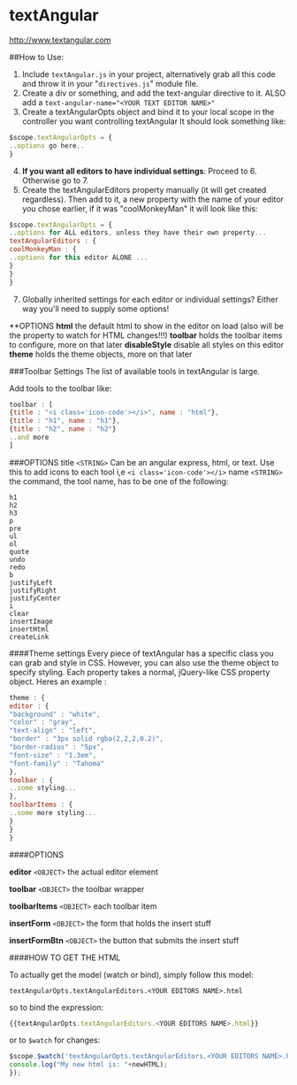 textAngular
===========

http://www.textangular.com

##How to Use:

1. Include ```textAngular.js``` in your project, alternatively grab all this code and throw it in your "```directives.js```" module file.
2. Create a div or something, and add the text-angular directive to it. ALSO add a ```text-angular-name="<YOUR TEXT EDITOR NAME>"```
3. Create a textAngularOpts object and bind it to your local scope in the controller you want controlling textAngular
It should look something like:

```javascript
$scope.textAngularOpts = {
..options go here..
}
```
4. **If you want all editors to have individual settings**: Proceed to 6. Otherwise go to 7.
5. Create the textAngularEditors property manually (it will get created regardless). Then add to it, a new property with the name of your editor you chose earlier,
if it was "coolMonkeyMan" it will look like this:

```javascript
$scope.textAngularOpts = {
..options for ALL editors, unless they have their own property...
textAngularEditors : {
coolMonkeyMan : {
..options for this editor ALONE ...
}
}
}
```
7. Globally inherited settings for each editor or individual settings? Either way you'll need to supply some options!

**OPTIONS
**html** <STRING> the default html to show in the editor on load (also will be the property to watch for HTML changes!!!)
**toolbar** <ARRAY of OBJECTS> holds the toolbar items to configure, more on that later
**disableStyle** <BOOLEAN> disable all styles on this editor
**theme** <OBJECT of OBJECTS> holds the theme objects, more on that later

###Toolbar Settings
The list of available tools in textAngular is large.

Add tools to the toolbar like:

```javascript
toolbar : [
{title : "<i class='icon-code'></i>", name : "html"},
{title : "h1", name : "h1"},
{title : "h2", name : "h2"}
..and more
]
```

###OPTIONS
title ```<STRING>``` Can be an angular express, html, or text. Use this to add icons to each tool i,e ```<i class='icon-code'></i>```
name ```<STRING>``` the command, the tool name, has to be one of the following:
```
h1
h2
h3
p
pre
ul
ol
quote
undo
redo
b
justifyLeft
justifyRight
justifyCenter
i
clear
insertImage
insertHtml
createLink
```

####Theme settings
Every piece of textAngular has a specific class you can grab and style in CSS.
However, you can also use the theme object to specify styling.
Each property takes a normal, jQuery-like CSS property object.
Heres an example :

```javascript
theme : {
editor : {
"background" : "white",
"color" : "gray",
"text-align" : "left",
"border" : "3px solid rgba(2,2,2,0.2)",
"border-radius" : "5px",
"font-size" : "1.3em",
"font-family" : "Tahoma"
},
toolbar : {
..some styling...
},
toolbarItems : {
..some more styling...
}
}
}
```

####OPTIONS

**editor** ```<OBJECT>``` the actual editor element

**toolbar** ```<OBJECT>``` the toolbar wrapper

**toolbarItems** ```<OBJECT>``` each toolbar item

**insertForm** ```<OBJECT>``` the form that holds the insert stuff

**insertFormBtn** ```<OBJECT>``` the button that submits the insert stuff


####HOW TO GET THE HTML

To actually get the model (watch or bind),
simply follow this model:

```textAngularOpts.textAngularEditors.<YOUR EDITORS NAME>.html```

so to bind the expression:

```javascript
{{textAngularOpts.textAngularEditors.<YOUR EDITORS NAME>.html}}
```

or to ```$watch``` for changes:

```javascript
$scope.$watch('textAngularOpts.textAngularEditors.<YOUR EDITORS NAME>.html', function(oldHTML, newHTML){
console.log("My new html is: "+newHTML);
});
```
